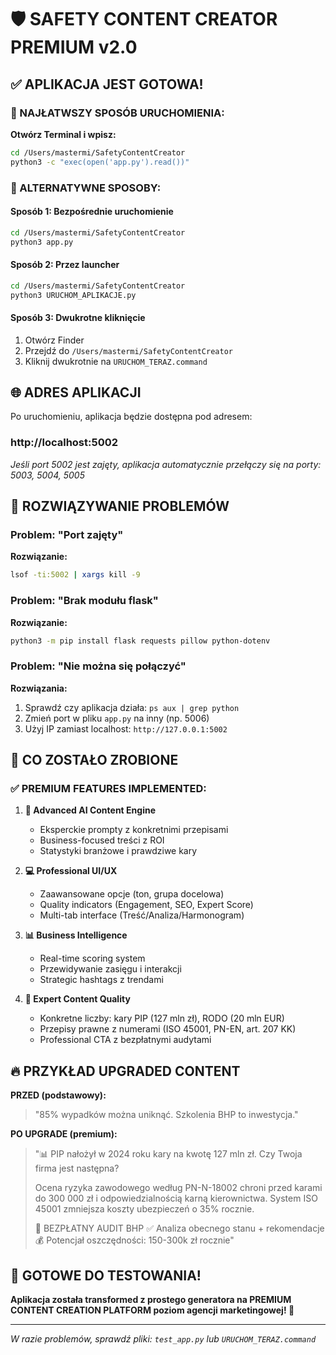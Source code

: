 # 🛡️ SAFETY CONTENT CREATOR PREMIUM v2.0

## ✅ APLIKACJA JEST GOTOWA!

### 🚀 NAJŁATWSZY SPOSÓB URUCHOMIENIA:

**Otwórz Terminal i wpisz:**

```bash
cd /Users/mastermi/SafetyContentCreator
python3 -c "exec(open('app.py').read())"
```

### 📱 ALTERNATYWNE SPOSOBY:

#### Sposób 1: Bezpośrednie uruchomienie
```bash
cd /Users/mastermi/SafetyContentCreator  
python3 app.py
```

#### Sposób 2: Przez launcher
```bash
cd /Users/mastermi/SafetyContentCreator
python3 URUCHOM_APLIKACJE.py
```

#### Sposób 3: Dwukrotne kliknięcie
1. Otwórz Finder
2. Przejdź do `/Users/mastermi/SafetyContentCreator`
3. Kliknij dwukrotnie na `URUCHOM_TERAZ.command`

## 🌐 ADRES APLIKACJI

Po uruchomieniu, aplikacja będzie dostępna pod adresem:

### **http://localhost:5002**

*Jeśli port 5002 jest zajęty, aplikacja automatycznie przełączy się na porty: 5003, 5004, 5005*

## 🔧 ROZWIĄZYWANIE PROBLEMÓW

### Problem: "Port zajęty"
**Rozwiązanie:**
```bash
lsof -ti:5002 | xargs kill -9
```

### Problem: "Brak modułu flask"
**Rozwiązanie:**
```bash
python3 -m pip install flask requests pillow python-dotenv
```

### Problem: "Nie można się połączyć"
**Rozwiązania:**
1. Sprawdź czy aplikacja działa: `ps aux | grep python`
2. Zmień port w pliku `app.py` na inny (np. 5006)
3. Użyj IP zamiast localhost: `http://127.0.0.1:5002`

## 🎯 CO ZOSTAŁO ZROBIONE

### ✅ PREMIUM FEATURES IMPLEMENTED:

1. **🤖 Advanced AI Content Engine**
   - Eksperckie prompty z konkretnimi przepisami
   - Business-focused treści z ROI
   - Statystyki branżowe i prawdziwe kary

2. **💻 Professional UI/UX** 
   - Zaawansowane opcje (ton, grupa docelowa)
   - Quality indicators (Engagement, SEO, Expert Score)
   - Multi-tab interface (Treść/Analiza/Harmonogram)

3. **📊 Business Intelligence**
   - Real-time scoring system
   - Przewidywanie zasięgu i interakcji
   - Strategic hashtags z trendami

4. **🎯 Expert Content Quality**
   - Konkretne liczby: kary PIP (127 mln zł), RODO (20 mln EUR)
   - Przepisy prawne z numerami (ISO 45001, PN-EN, art. 207 KK)
   - Professional CTA z bezpłatnymi audytami

## 🔥 PRZYKŁAD UPGRADED CONTENT

**PRZED (podstawowy):**
> "85% wypadków można uniknąć. Szkolenia BHP to inwestycja."

**PO UPGRADE (premium):**
> "📊 PIP nałożył w 2024 roku kary na kwotę 127 mln zł. Czy Twoja firma jest następna?
> 
> Ocena ryzyka zawodowego według PN-N-18002 chroni przed karami do 300 000 zł i odpowiedzialnością karną kierownictwa. System ISO 45001 zmniejsza koszty ubezpieczeń o 35% rocznie.
> 
> 🚀 BEZPŁATNY AUDIT BHP
> ✅ Analiza obecnego stanu + rekomendacje  
> 💰 Potencjał oszczędności: 150-300k zł rocznie"

## 🎉 GOTOWE DO TESTOWANIA!

**Aplikacja została transformed z prostego generatora na PREMIUM CONTENT CREATION PLATFORM poziom agencji marketingowej! 🚀**

---

*W razie problemów, sprawdź pliki: `test_app.py` lub `URUCHOM_TERAZ.command`*
